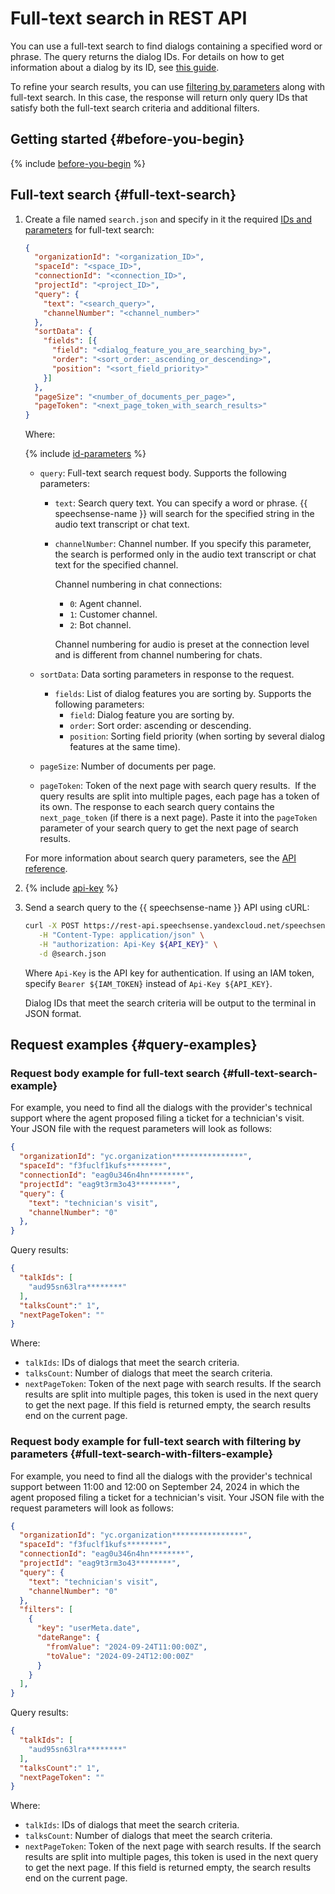 # Full-text search in REST API

You can use a full-text search to find dialogs containing a specified word or phrase. The query returns the dialog IDs. For details on how to get information about a dialog by its ID, see [this guide](rest-get-dialog-data.md).

To refine your search results, you can use [filtering by parameters](rest-search-filters.md) along with full-text search. In this case, the response will return only query IDs that satisfy both the full-text search criteria and additional filters.

## Getting started {#before-you-begin}

{% include [before-you-begin](../../../_includes/speechsense/data/rest-search-before-you-begin.md) %}

## Full-text search {#full-text-search}

1. Create a file named `search.json` and specify in it the required [IDs and parameters](#full-text-search-ref) for full-text search: 

    ```json
    {
      "organizationId": "<organization_ID>",
      "spaceId": "<space_ID>",
      "connectionId": "<connection_ID>",
      "projectId": "<project_ID>",
      "query": {
        "text": "<search_query>",
        "channelNumber": "<channel_number>"
      },
      "sortData": {
        "fields": [{  
          "field": "<dialog_feature_you_are_searching_by>",
          "order": "<sort_order:_ascending_or_descending>",
          "position": "<sort_field_priority>"
        }]
      },
      "pageSize": "<number_of_documents_per_page>",
      "pageToken": "<next_page_token_with_search_results>"
    }
    ```

    Where: 

    {% include [id-parameters](../../../_includes/speechsense/data/api-id-parameters.md) %}

    * `query`: Full-text search request body. Supports the following parameters: 

      * `text`: Search query text. You can specify a word or phrase. {{ speechsense-name }} will search for the specified string in the audio text transcript or chat text. 
      * `channelNumber`: Channel number. If you specify this parameter, the search is performed only in the audio text transcript or chat text for the specified channel. 

        Channel numbering in chat connections: 

        * `0`: Agent channel. 
        * `1`: Customer channel. 
        * `2`: Bot channel. 

        Channel numbering for audio is preset at the connection level and is different from channel numbering for chats. 
    * `sortData`: Data sorting parameters in response to the request. 
      * `fields`: List of dialog features you are sorting by. Supports the following parameters: 
        * `field`: Dialog feature you are sorting by. 
        * `order`: Sort order: ascending or descending. 
        * `position`: Sorting field priority (when sorting by several dialog features at the same time). 
    * `pageSize`: Number of documents per page. 
    * `pageToken`: Token of the next page with search query results. 
      If the query results are split into multiple pages, each page has a token of its own. The response to each search query contains the `next_page_token` (if there is a next page). Paste it into the `pageToken` parameter of your search query to get the next page of search results. 

    For more information about search query parameters, see the [API reference](../../api-ref/Talk/search.md). 

1. {% include [api-key](../../../_includes/speechsense/data/api-key.md) %}
1. Send a search query to the {{ speechsense-name }} API using cURL: 

    ```bash
    curl -X POST https://rest-api.speechsense.yandexcloud.net/speechsense/v1/talks/search \
       -H "Content-Type: application/json" \
       -H "authorization: Api-Key ${API_KEY}" \
       -d @search.json
    ```

    Where `Api-Key` is the API key for authentication. If using an IAM token, specify `Bearer ${IAM_TOKEN}` instead of `Api-Key ${API_KEY}`. 

    Dialog IDs that meet the search criteria will be output to the terminal in JSON format. 

## Request examples {#query-examples}

### Request body example for full-text search {#full-text-search-example}

For example, you need to find all the dialogs with the provider's technical support where the agent proposed filing a ticket for a technician's visit. Your JSON file with the request parameters will look as follows: 

```json
{
  "organizationId": "yc.organization****************",
  "spaceId": "f3fuclf1kufs********",
  "connectionId": "eag0u346n4hn********",
  "projectId": "eag9t3rm3o43********",
  "query": {
    "text": "technician's visit",
    "channelNumber": "0"
  },  
}
```

Query results: 

```json
{
  "talkIds": [
    "aud95sn63lra********"
  ],
  "talksCount":" 1",
  "nextPageToken": ""
}
```

Where: 

* `talkIds`: IDs of dialogs that meet the search criteria. 
* `talksCount`: Number of dialogs that meet the search criteria. 
* `nextPageToken`: Token of the next page with search results. If the search results are split into multiple pages, this token is used in the next query to get the next page. If this field is returned empty, the search results end on the current page. 

### Request body example for full-text search with filtering by parameters {#full-text-search-with-filters-example}

For example, you need to find all the dialogs with the provider's technical support between 11:00 and 12:00 on September 24, 2024 in which the agent proposed filing a ticket for a technician's visit. Your JSON file with the request parameters will look as follows: 

```json
{
  "organizationId": "yc.organization****************",
  "spaceId": "f3fuclf1kufs********",
  "connectionId": "eag0u346n4hn********",
  "projectId": "eag9t3rm3o43********",
  "query": {
    "text": "technician's visit",
    "channelNumber": "0"
  },
  "filters": [
    {
      "key": "userMeta.date",
      "dateRange": {
        "fromValue": "2024-09-24T11:00:00Z",
        "toValue": "2024-09-24T12:00:00Z"
      }
    }
  ],  
}
```

Query results: 

```json
{
  "talkIds": [
    "aud95sn63lra********"
  ],
  "talksCount":" 1",
  "nextPageToken": ""
}
```

Where: 

* `talkIds`: IDs of dialogs that meet the search criteria. 
* `talksCount`: Number of dialogs that meet the search criteria. 
* `nextPageToken`: Token of the next page with search results. If the search results are split into multiple pages, this token is used in the next query to get the next page. If this field is returned empty, the search results end on the current page. 

